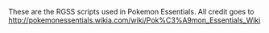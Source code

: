 These are the RGSS scripts used in Pokemon Essentials. All credit goes to http://pokemonessentials.wikia.com/wiki/Pok%C3%A9mon_Essentials_Wiki
